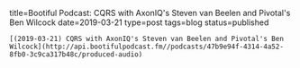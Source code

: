 
title=Bootiful Podcast: CQRS with AxonIQ's Steven van Beelen and Pivotal's Ben Wilcock
date=2019-03-21
type=post
tags=blog
status=published
~~~~~~
[(2019-03-21) CQRS with AxonIQ's Steven van Beelen and Pivotal's Ben Wilcock](http://api.bootifulpodcast.fm//podcasts/47b9e94f-4314-4a52-8fb0-3c9ca317b48c/produced-audio) 
            